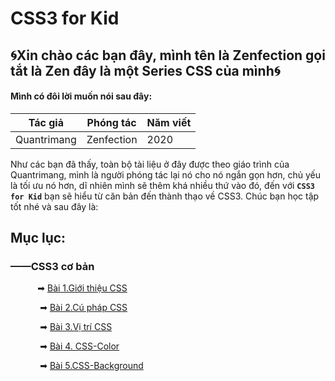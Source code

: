 # CSS3 for Kid

## 🌀Xin chào các bạn đây, mình tên là Zenfection gọi tắt là Zen đây là một Series CSS của mình🌀

#### Mình có đôi lời muốn nói sau đây:

| Tác giả     | Phóng tác  | Năm viết |
| ----------- | ---------- | -------- |
| Quantrimang | Zenfection | 2020     |

Như các bạn đã thấy, toàn bộ tài liệu ở đây được theo giáo trình của Quantrimang, mình là người phóng tác lại nó cho nó ngắn gọn hơn, chủ yếu là tối ưu nó hơn, dĩ nhiên mình sẽ thêm khá nhiều thứ vào đó, đến với **`CSS3 for Kid`** bạn sẽ hiểu từ căn bản đến thành thạo về CSS3. Chúc bạn học tập tốt nhé và sau đây là: 

## Mục lục:

### ——CSS3 cơ bản

            ➡ [Bài 1.Giới thiệu CSS](https://github.com/Zenfection/CSS/blob/master/BasicCSS/1.GioithieuCSS.md)

            ➡ [Bài 2.Cú pháp CSS](https://github.com/Zenfection/CSS/blob/master/BasicCSS/2.CuphapCSS.md)

            ➡ [Bài 3.Vị trí CSS](https://github.com/Zenfection/CSS/blob/master/BasicCSS/3.VitriCSS.md)

            ➡ [Bài 4. CSS-Color](https://github.com/Zenfection/CSS/blob/master/BasicCSS/4.CSS-Color.md)

            ➡ [Bài 5.CSS-Background](https://github.com/Zenfection/CSS/blob/master/BasicCSS/5.CSS-Background.md)
